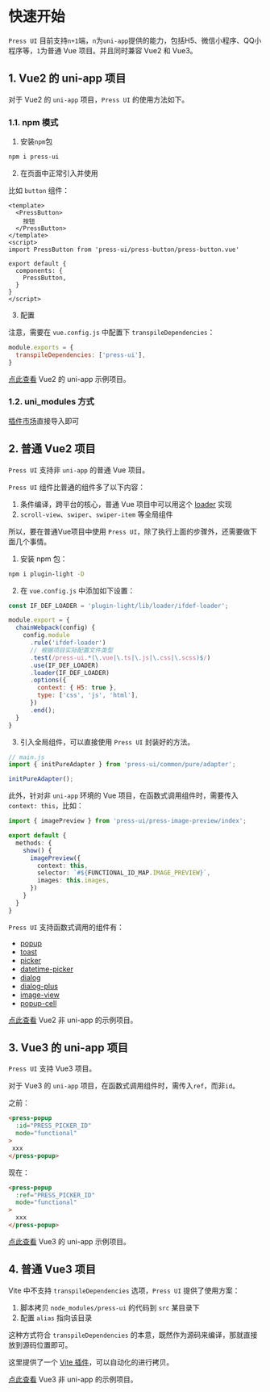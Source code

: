 # 快速开始

`Press UI` 目前支持`n+1`端，`n`为`uni-app`提供的能力，包括H5、微信小程序、QQ小程序等，`1`为普通 Vue 项目。并且同时兼容 Vue2 和 Vue3。

## 1. Vue2 的 uni-app 项目

对于 Vue2 的 `uni-app` 项目，`Press UI` 的使用方法如下。

### 1.1. npm 模式

1. 安装`npm`包


```bash
npm i press-ui
```


2. 在页面中正常引入并使用

比如 `button` 组件：

```vue
<template>
  <PressButton>
    按钮
  </PressButton>
</template>
<script>
import PressButton from 'press-ui/press-button/press-button.vue'

export default {
  components: {
    PressButton, 
  }
}
</script>
```

3. 配置

注意，需要在 `vue.config.js` 中配置下 `transpileDependencies`：

```js
module.exports = {
  transpileDependencies: ['press-ui'],
}
```

[点此查看](https://github.com/novlan1/press-ui-demo-vue2) Vue2 的 uni-app 示例项目。

### 1.2. uni_modules 方式

[插件市场](https://ext.dcloud.net.cn/plugin?id=18798)直接导入即可



## 2. 普通 Vue2 项目

`Press UI` 支持非 `uni-app` 的普通 Vue 项目。

`Press UI` 组件比普通的组件多了以下内容：

1. 条件编译，跨平台的核心，普通 Vue 项目中可以用这个 [loader](https://novlan1.github.io/uni-plugin-light/zh/loader/ifdef-loader.html) 实现
2. `scroll-view`、`swiper`、`swiper-item` 等全局组件


所以，要在普通Vue项目中使用 `Press UI`，除了执行上面的步骤外，还需要做下面几个事情。

1. 安装 npm 包：

```bash
npm i plugin-light -D
```

2. 在 `vue.config.js` 中添加如下设置：

```js
const IF_DEF_LOADER = 'plugin-light/lib/loader/ifdef-loader';

module.export = {
  chainWebpack(config) {
    config.module
      .rule('ifdef-loader')
      // 根据项目实际配置文件类型
      .test(/press-ui.*(\.vue|\.ts|\.js|\.css|\.scss)$/)
      .use(IF_DEF_LOADER)
      .loader(IF_DEF_LOADER)
      .options({
        context: { H5: true },
        type: ['css', 'js', 'html'],
      })
      .end();
  }
}
```

3. 引入全局组件，可以直接使用 `Press UI` 封装好的方法。

```ts
// main.js
import { initPureAdapter } from 'press-ui/common/pure/adapter';

initPureAdapter();
```

此外，针对非 `uni-app` 环境的 Vue 项目，在函数式调用组件时，需要传入 `context: this`，比如：

```ts
import { imagePreview } from 'press-ui/press-image-preview/index';

export default {
  methods: {
    show() {
      imagePreview({
        context: this,
        selector: `#${FUNCTIONAL_ID_MAP.IMAGE_PREVIEW}`,
        images: this.images,
      })
    }
  }
}
```

`Press UI` 支持函数式调用的组件有：

- [popup](./components/press/press-popup.html)
- [toast](./components/press/press-toast.html)
- [picker](./components/press/press-picker.html)
- [datetime-picker](./components/press/press-datetime-picker.html)
- [dialog](./components/press/press-dialog.html)
- [dialog-plus](./components/press/press-dialog-plus.html)
- [image-view](./components/press/press-image-view.html)
- [popup-cell](./components/press/press-popup-cell.html)

[点此查看](https://github.com/novlan1/press-ui-demo-vue2-pure) Vue2 非 uni-app 的示例项目。

## 3. Vue3 的 uni-app 项目

`Press UI` 支持 Vue3 项目。

对于 Vue3 的 `uni-app` 项目，在函数式调用组件时，需传入`ref`，而非`id`。

之前：

```html
<press-popup
  :id="PRESS_PICKER_ID"
  mode="functional"
>
 xxx
</press-popup>
```

现在：

```html
<press-popup
  :ref="PRESS_PICKER_ID"
  mode="functional"
>
  xxx
</press-popup>
```

[点此查看](https://github.com/novlan1/press-ui-demo-vue3) Vue3 的 uni-app 示例项目。

## 4. 普通 Vue3 项目

Vite 中不支持 `transpileDependencies` 选项，`Press UI` 提供了使用方案：

1. 脚本拷贝 `node_modules/press-ui` 的代码到 `src` 某目录下
2. 配置 `alias` 指向该目录

这种方式符合 `transpileDependencies` 的本意，既然作为源码来编译，那就直接放到源码位置即可。

这里提供了一个 [Vite 插件](https://novlan1.github.io/uni-plugin-light/zh/vite/alias-for-library.html)，可以自动化的进行拷贝。

[点此查看](https://github.com/novlan1/press-ui-demo-vue3-pure) Vue3 非 uni-app 的示例项目。